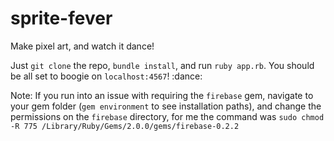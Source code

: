 sprite-fever
============
Make pixel art, and watch it dance!

Just `git clone` the repo, `bundle install`, and run `ruby app.rb`. You should be all set to boogie on `localhost:4567`! :dance:

Note: If you run into an issue with requiring the `firebase` gem, navigate to your gem folder (`gem environment` to see installation paths), and change the permissions on the `firebase` directory, for me the command was `sudo chmod -R 775 /Library/Ruby/Gems/2.0.0/gems/firebase-0.2.2`





